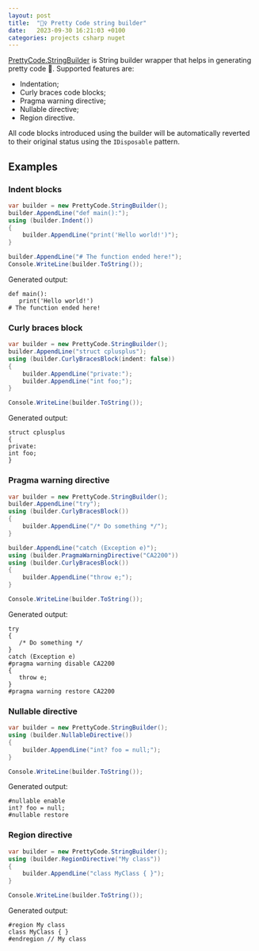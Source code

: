 ```yaml
---
layout: post
title:  "👷‍♀️ Pretty Code string builder"
date:   2023-09-30 16:21:03 +0100
categories: projects csharp nuget
---
```

[PrettyCode.StringBuilder](https://github.com/sanelli/PrettyCode.StringBuilder) is String builder wrapper that helps in generating pretty code 💄.
Supported features are:
- Indentation;
- Curly braces code blocks;
- Pragma warning directive;
- Nullable directive;
- Region directive.

All code blocks introduced using the builder will be automatically
reverted to their original status using the `IDisposable`
pattern.

## Examples

### Indent blocks
```csharp
var builder = new PrettyCode.StringBuilder();
builder.AppendLine("def main():");
using (builder.Indent())
{
    builder.AppendLine("print('Hello world!')");
}

builder.AppendLine("# The function ended here!");
Console.WriteLine(builder.ToString());
```

Generated output:
```
def main():
   print('Hello world!')
# The function ended here!
```

### Curly braces block
```csharp
var builder = new PrettyCode.StringBuilder();
builder.AppendLine("struct cplusplus");
using (builder.CurlyBracesBlock(indent: false))
{
    builder.AppendLine("private:");
    builder.AppendLine("int foo;");
}

Console.WriteLine(builder.ToString());
```

Generated output:
```
struct cplusplus
{
private:
int foo;
}
```

### Pragma warning directive
```csharp
var builder = new PrettyCode.StringBuilder();
builder.AppendLine("try");
using (builder.CurlyBracesBlock())
{
    builder.AppendLine("/* Do something */");
}

builder.AppendLine("catch (Exception e)");
using (builder.PragmaWarningDirective("CA2200"))
using (builder.CurlyBracesBlock())
{
    builder.AppendLine("throw e;");
}

Console.WriteLine(builder.ToString());
```

Generated output:
```
try
{
   /* Do something */
}
catch (Exception e)
#pragma warning disable CA2200
{
   throw e;
}
#pragma warning restore CA2200
```

### Nullable directive
```csharp
var builder = new PrettyCode.StringBuilder();
using (builder.NullableDirective())
{
    builder.AppendLine("int? foo = null;");
}

Console.WriteLine(builder.ToString());
```

Generated output:
```
#nullable enable
int? foo = null;
#nullable restore
```

### Region directive
```csharp
var builder = new PrettyCode.StringBuilder();
using (builder.RegionDirective("My class"))
{
    builder.AppendLine("class MyClass { }");
}

Console.WriteLine(builder.ToString());
```

Generated output:
```
#region My class
class MyClass { }
#endregion // My class
```
